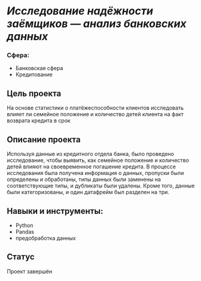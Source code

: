 # _Исследование надёжности заёмщиков — анализ банковских данных_
### Сфера: 
- Банковская сфера
- Кредитование
## Цель проекта
На основе статистики о платёжеспособности клиентов исследовать влияет ли семейное положение и количество детей клиента на факт возврата кредита в срок

## Описание проекта
Используя данные из кредитного отдела банка, было проведено исследование, чтобы выявить, как семейное положение и количество детей влияют на своевременное погашение кредита. В процессе исследования была получена информация о данных, пропуски были определены и обработаны, типы данных были заменены на соответствующие типы, и дубликаты были удалены. Кроме того, данные были категоризованы, и один датафрейм был разделен на три.
## Навыки и инструменты:
- Python
- Pandas
- предобработка данных

## Статус
Проект завершён
